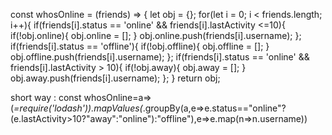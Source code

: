 const whosOnline = (friends) => {
  let obj = {};
    for(let i = 0; i < friends.length; i++){
      if(friends[i].status == 'online' && friends[i].lastActivity <=10){
        if(!obj.online){
          obj.online = [];
        }
        obj.online.push(friends[i].username);
      };
      if(friends[i].status == 'offline'){
        if(!obj.offline){
          obj.offline = [];
        }
        obj.offline.push(friends[i].username);
      };
      if(friends[i].status == 'online' && friends[i].lastActivity > 10){
        if(!obj.away){
          obj.away = [];
        }
        obj.away.push(friends[i].username);
      };
    }
  return obj;
  
  
  
  short way :  const whosOnline=a=>(_=require('lodash')).mapValues(_.groupBy(a,e=>e.status=="online"?(e.lastActivity>10?"away":"online"):"offline"),e=>e.map(n=>n.username))